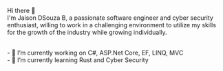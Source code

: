 Hi there 👋
</br>
I'm Jaison DSouza B, a passionate software engineer and cyber security enthusiast, willing to work in a challenging environment to utilize my skills for the growth of the industry while growing individually.

</br>
- 🔭 I’m currently working on C#, ASP.Net Core, EF, LINQ, MVC
</br>
- 🌱 I’m currently learning Rust and Cyber Security
